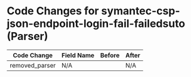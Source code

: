 # Code Changes for symantec-csp-json-endpoint-login-fail-failedsuto (Parser)

| Code Change | Field Name | Before | After |
|-------------|------------|--------|-------|
| removed_parser | N/A |  | N/A |